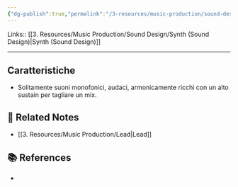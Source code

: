 ```yaml
---
{"dg-publish":true,"permalink":"/3-resources/music-production/sound-design/synth-lead-sound-design/","tags":["note"]}
---
```


Links:: [[3. Resources/Music Production/Sound Design/Synth (Sound Design)\|Synth (Sound Design)]]

---
## Caratteristiche

- Solitamente suoni monofonici, audaci, armonicamente ricchi con un alto sustain per tagliare un mix.




## 🔗 Related Notes

- [[3. Resources/Music Production/Lead\|Lead]]

## 📚 References

- 